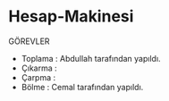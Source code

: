 # Hesap-Makinesi
GÖREVLER

- Toplama : Abdullah tarafından yapıldı.
- Çıkarma : 
- Çarpma : 
- Bölme : Cemal tarafından yapıldı.
